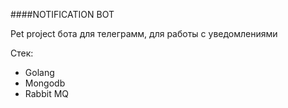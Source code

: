 ####NOTIFICATION BOT

Pet project бота для телеграмм, для работы с уведомлениями

Стек:
- Golang
- Mongodb
- Rabbit MQ

